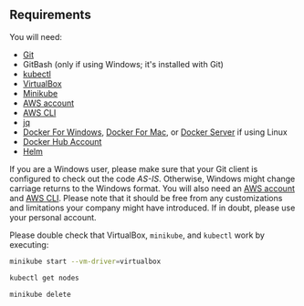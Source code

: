 ## Requirements

You will need:

* [Git](https://git-scm.com/)
* GitBash (only if using Windows; it's installed with Git)
* [kubectl](https://kubernetes.io/docs/tasks/tools/install-kubectl/)
* [VirtualBox](https://www.virtualbox.org/wiki/Downloads)
* [Minikube](https://github.com/kubernetes/minikube/releases)
* [AWS account](https://aws.amazon.com/)
* [AWS CLI](https://aws.amazon.com/cli/)
* [jq](https://stedolan.github.io/jq/)
* [Docker For Windows](https://www.docker.com/docker-windows), [Docker For Mac](https://www.docker.com/docker-mac), or [Docker Server](https://docs.docker.com/install/#server) if using Linux
* [Docker Hub Account](https://hub.docker.com/)
* [Helm](TODO)

If you are a Windows user, please make sure that your Git client is configured to check out the code *AS-IS*. Otherwise, Windows might change carriage returns to the Windows format. You will also need an [AWS account](https://aws.amazon.com/) and [AWS CLI](https://aws.amazon.com/cli/). Please note that it should be free from any customizations and limitations your company might have introduced. If in doubt, please use your personal account.

Please double check that VirtualBox, `minikube`, and `kubectl` work by executing:

```bash
minikube start --vm-driver=virtualbox

kubectl get nodes

minikube delete
```

